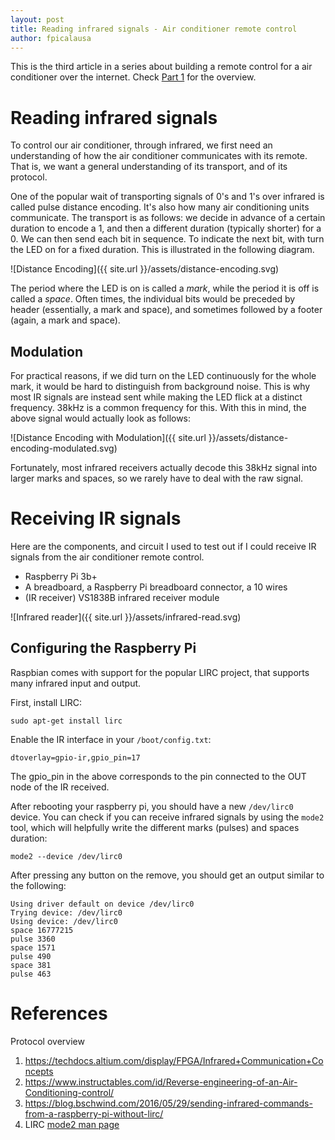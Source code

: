 ```yaml
---
layout: post
title: Reading infrared signals - Air conditioner remote control
author: fpicalausa
---
```


This is the third article in a series about building a remote control for a air
conditioner over the internet. Check
[Part 1](/2019/10/06/Controlling-an-air-conditioner-remotely.html) for the
overview.

# Reading infrared signals

To control our air conditioner, through infrared, we first need an understanding
of how the air conditioner communicates with its remote. That is, we want a
general understanding of its transport, and of its protocol.

One of the popular wait of transporting signals of 0's and 1's over infrared is
called pulse distance encoding. It's also how many air conditioning units
communicate. The transport is as follows: we decide in advance of a certain
duration to encode a 1, and then a different duration (typically shorter) for
a 0. We can then send each bit in sequence. To indicate the next bit, with turn
the LED on for a fixed duration. This is illustrated in the following diagram.

![Distance Encoding]({{ site.url }}/assets/distance-encoding.svg)

The period where the LED is on is called a _mark_, while the period it is off is
called a _space_. Often times, the individual bits would be preceded by header
(essentially, a mark and space), and sometimes followed by a footer (again, a
mark and space).

## Modulation

For practical reasons, if we did turn on the LED continuously for the whole
mark, it would be hard to distinguish from background noise. This is why most IR
signals are instead sent while making the LED flick at a distinct frequency.
38kHz is a common frequency for this. With this in mind, the above signal would
actually look as follows:

![Distance Encoding with Modulation]({{ site.url }}/assets/distance-encoding-modulated.svg)

Fortunately, most infrared receivers actually decode this 38kHz signal into
larger marks and spaces, so we rarely have to deal with the raw signal.

# Receiving IR signals

Here are the components, and circuit I used to test out if I could receive IR
signals from the air conditioner remote control.

-   Raspberry Pi 3b+
-   A breadboard, a Raspberry Pi breadboard connector, a 10 wires
-   (IR receiver) VS1838B infrared receiver module

![Infrared reader]({{ site.url }}/assets/infrared-read.svg)

## Configuring the Raspberry Pi

Raspbian comes with support for the popular LIRC project, that supports many
infrared input and output.

First, install LIRC:

```
sudo apt-get install lirc
```

Enable the IR interface in your `/boot/config.txt`:

```
dtoverlay=gpio-ir,gpio_pin=17
```

The gpio_pin in the above corresponds to the pin connected to the OUT node of
the IR received.

After rebooting your raspberry pi, you should have a new `/dev/lirc0` device.
You can check if you can receive infrared signals by using the `mode2` tool,
which will helpfully write the different marks (pulses) and spaces duration:

```
mode2 --device /dev/lirc0
```

After pressing any button on the remove, you should get an output similar to the
following:

```
Using driver default on device /dev/lirc0
Trying device: /dev/lirc0
Using device: /dev/lirc0
space 16777215
pulse 3360
space 1571
pulse 490
space 381
pulse 463
```

# References

Protocol overview

1. https://techdocs.altium.com/display/FPGA/Infrared+Communication+Concepts
2. https://www.instructables.com/id/Reverse-engineering-of-an-Air-Conditioning-control/
3. https://blog.bschwind.com/2016/05/29/sending-infrared-commands-from-a-raspberry-pi-without-lirc/
4. LIRC [mode2 man page](http://www.lirc.org/html/mode2.html)
